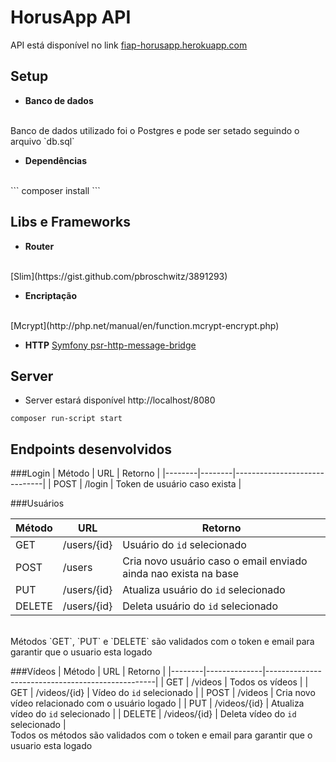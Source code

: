 # HorusApp API

API está disponível no link [fiap-horusapp.herokuapp.com](fiap-horusapp.herokuapp.com)

## Setup

- **Banco de dados**
<br>
Banco de dados utilizado foi o Postgres e pode ser setado seguindo o arquivo `db.sql`

 - **Dependências**
 <br>
```
composer install
```

## Libs e Frameworks

- **Router**
<br>
[Slim](https://gist.github.com/pbroschwitz/3891293)

- **Encriptação**
<br>
[Mcrypt](http://php.net/manual/en/function.mcrypt-encrypt.php)

- **HTTP**
[Symfony psr-http-message-bridge](https://github.com/symfony/psr-http-message-bridge)

## Server
- Server estará disponível http://localhost/8080
```
composer run-script start
```

## Endpoints desenvolvidos

###Login
| Método | URL    | Retorno                      |
|--------|--------|------------------------------|
| POST   | /login | Token de usuário caso exista |

###Usuários

| Método | URL         | Retorno                                                         |
|--------|-------------|-----------------------------------------------------------------|
| GET    | /users/{id} | Usuário do `id` selecionado                                     |
| POST   | /users      | Cria novo usuário caso o email enviado ainda nao exista na base |
| PUT    | /users/{id} | Atualiza usuário do `id` selecionado                   |
| DELETE | /users/{id} | Deleta usuário do `id` selecionado                              |
<br>
Métodos `GET`, `PUT` e `DELETE` são validados com o token e email para garantir que o usuario esta logado


###Vídeos
| Método | URL          | Retorno                                          |
|--------|--------------|--------------------------------------------------|
| GET    | /videos      | Todos os vídeos                                  |
| GET    | /videos/{id} | Vídeo do `id` selecionado                        |
| POST   | /videos      | Cria novo vídeo relacionado com o usuário logado |
| PUT    | /videos/{id} | Atualiza vídeo do `id` selecionado               |
| DELETE | /videos/{id} | Deleta vídeo do `id` selecionado                 |
<br>
Todos os métodos são validados com o token e email para garantir que o usuario esta logado